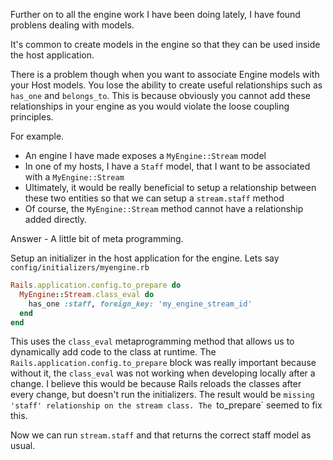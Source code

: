 Further on to all the engine work I have been doing lately, I have found problens dealing with models.

It's common to create models in the engine so that they can be used inside the host application.

There is a problem though when you want to associate Engine models with your Host models. You lose the ability to create useful relationships such as `has_one` and `belongs_to`. This is because obviously you cannot add these relationships in your engine as you would violate the loose coupling principles.

For example.

* An engine I have made exposes a `MyEngine::Stream` model
* In one of my hosts, I have a `Staff` model, that I want to be associated with a `MyEngine::Stream`
* Ultimately, it would be really beneficial to setup a relationship between these two entities so that we can setup a `stream.staff` method
* Of course, the `MyEngine::Stream` method cannot have a relationship added directly.

Answer - A little bit of meta programming.

Setup an initializer in the host application for the engine. Lets say `config/initializers/myengine.rb`

```ruby
Rails.application.config.to_prepare do
  MyEngine::Stream.class_eval do
    has_one :staff, foreign_key: 'my_engine_stream_id'
  end
end
```

This uses the `class_eval` metaprogramming method that allows us to dynamically add code to the class at runtime. The `Rails.application.config.to_prepare` block was really important because without it, the `class_eval` was not working when developing locally after a change. I believe this would be because Rails reloads the classes after every change, but doesn't run the initializers. The result would be `missing 'staff' relationship on the stream class. The `to_prepare` seemed to fix this.

Now we can run `stream.staff` and that returns the correct staff model as usual.


